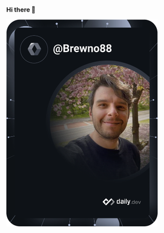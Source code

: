 ### Hi there 👋

<a href="https://app.daily.dev/DailyDevTips"><img src="https://github.com/Brewno88/Brewno88/blob/master/devcard.svg" width="400" alt="Vincenzo Conte's Dev Card"/></a>

<!--
**Brewno88/Brewno88** is a ✨ _special_ ✨ repository because its `README.md` (this file) appears on your GitHub profile.

Here are some ideas to get you started:

- 🔭 I’m currently working on ...
- 🌱 I’m currently learning ...
- 👯 I’m looking to collaborate on ...
- 🤔 I’m looking for help with ...
- 💬 Ask me about ...
- 📫 How to reach me: ...
- 😄 Pronouns: ...
- ⚡ Fun fact: ...
-->
